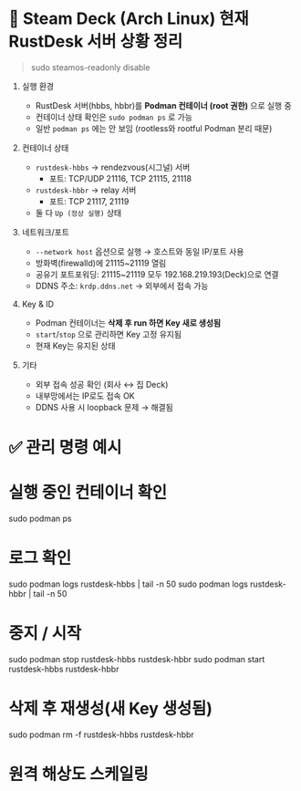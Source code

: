 # 🎯 Steam Deck (Arch Linux) 현재 RustDesk 서버 상황 정리

>sudo steamos-readonly disable


1. 실행 환경
   - RustDesk 서버(hbbs, hbbr)를 **Podman 컨테이너 (root 권한)** 으로 실행 중
   - 컨테이너 상태 확인은 `sudo podman ps` 로 가능
   - 일반 `podman ps` 에는 안 보임 (rootless와 rootful Podman 분리 때문)

2. 컨테이너 상태
   - `rustdesk-hbbs` → rendezvous(시그널) 서버
     - 포트: TCP/UDP 21116, TCP 21115, 21118
   - `rustdesk-hbbr` → relay 서버
     - 포트: TCP 21117, 21119
   - 둘 다 `Up (정상 실행)` 상태

3. 네트워크/포트
   - `--network host` 옵션으로 실행 → 호스트와 동일 IP/포트 사용
   - 방화벽(firewalld)에 21115~21119 열림
   - 공유기 포트포워딩: 21115~21119 모두 192.168.219.193(Deck)으로 연결
   - DDNS 주소: `krdp.ddns.net` → 외부에서 접속 가능

4. Key & ID
   - Podman 컨테이너는 **삭제 후 run 하면 Key 새로 생성됨**
   - `start`/`stop` 으로 관리하면 Key 고정 유지됨
   - 현재 Key는 유지된 상태

5. 기타
   - 외부 접속 성공 확인 (회사 ↔ 집 Deck)
   - 내부망에서는 IP로도 접속 OK
   - DDNS 사용 시 loopback 문제 → 해결됨

# ✅ 관리 명령 예시
# 실행 중인 컨테이너 확인
sudo podman ps

# 로그 확인
sudo podman logs rustdesk-hbbs | tail -n 50
sudo podman logs rustdesk-hbbr | tail -n 50

# 중지 / 시작
sudo podman stop rustdesk-hbbs rustdesk-hbbr
sudo podman start rustdesk-hbbs rustdesk-hbbr

# 삭제 후 재생성(새 Key 생성됨)
sudo podman rm -f rustdesk-hbbs rustdesk-hbbr

# 원격 해상도 스케일링
